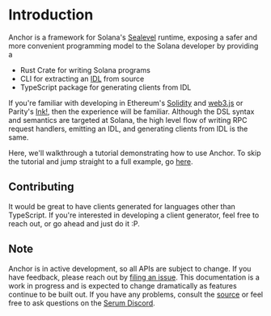 # Introduction

Anchor is a framework for Solana's [Sealevel](https://medium.com/solana-labs/sealevel-parallel-processing-thousands-of-smart-contracts-d814b378192) runtime, exposing a safer and more convenient programming model to the Solana developer by providing a

* Rust Crate for writing Solana programs
* CLI for extracting an [IDL](https://en.wikipedia.org/wiki/Interface_description_language) from source
* TypeScript package for generating clients from IDL

If you're familiar with developing in Ethereum's [Solidity](https://docs.soliditylang.org/en/v0.7.4/) and [web3.js](https://github.com/ethereum/web3.js) or Parity's [Ink!](https://github.com/paritytech/ink), then the experience will be familiar. Although the DSL syntax and semantics are targeted at Solana, the high level flow of writing RPC request handlers, emitting an IDL, and generating clients from IDL is the same.

Here, we'll walkthrough a tutorial demonstrating how to use Anchor. To skip the tutorial and jump straight to a full example, go [here](https://github.com/project-serum/anchor/tree/master/examples/basic).

## Contributing

It would be great to have clients generated for languages other than TypeScript. If you're
interested in developing a client generator, feel free to reach out, or go ahead and just
do it :P.

## Note

Anchor is in active development, so all APIs are subject to change. If you have feedback, please reach out by [filing an issue](https://github.com/project-serum/anchor/issues/new). This documentation is a work in progress and is expected to change dramatically as features continue to be built out. If you have any problems, consult the [source](https://github.com/project-serum/anchor) or feel free to ask questions on the [Serum Discord](https://discord.com/channels/739225212658122886/752530209848295555).
